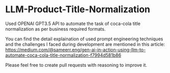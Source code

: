# LLM-Product-Title-Normalization
Used OPENAI GPT3.5 API to automate the task of coca-cola title normalization as per business required formats.

You can find the detail explaination of used prompt engineering techniques and the challenges I faced during development are mentioned in this article:
https://medium.com/@sameerr.eng/gen-ai-in-action-using-llm-to-automate-coca-cola-title-normalization-f7994d581b86

Please feel free to create pull requests with reasoning to improve it.
